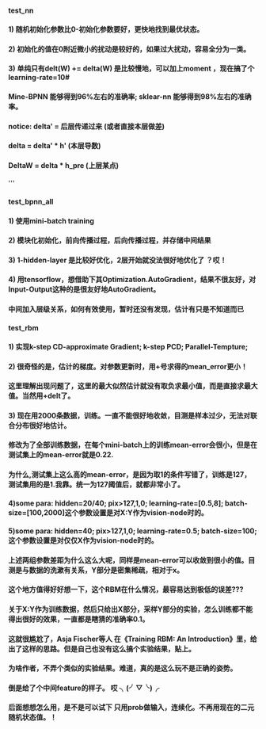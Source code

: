 #### test_nn
#### 1) 随机初始化参数比0-初始化参数要好，更快地找到最优状态。
#### 2) 初始化的值在0附近微小的扰动是较好的，如果过大扰动，容易全分为一类。
#### 3) 单纯只有delt(W) += delta(W) 是比较慢地，可以加上moment ，现在搞了个learning-rate=10#
#### Mine-BPNN 能够得到96%左右的准确率; sklear-nn 能够得到98%左右的准确率。

#### notice: delta' = 后层传递过来  (或者直接本层做差)
####         delta  = delta' * h'   (本层导数)
####         DeltaW = delta * h_pre (上层某点)
'''

#### test_bpnn_all
#### 1) 使用mini-batch training 
#### 2) 模块化初始化，前向传播过程，后向传播过程，并存储中间结果 
#### 3) 1-hidden-layer 是比较好优化，2层开始就没法很好地优化了 ？哎！
#### 4) 用tensorflow，想借助下其Optimization.AutoGradient，结果不很友好，对Input-Output这种的是很友好地AutoGradient。
####    中间加入层级关系，如何有效使用，暂时还没有发现，估计有只是不知道而已 ##


#### test_rbm
#### 1) 实现k-step CD-approximate Gradient; k-step PCD; Parallel-Tempture;
#### 2) 很奇怪的是，估计的梯度。对参数更新时，用+号求得的mean_error更小！
####    这里理解出现问题了，这里的最大似然估计就没有取负求最小值，而是直接求最大值。当然用+delt了。
#### 3) 现在用2000条数据，训练。一直不能很好地收敛，目测是样本过少，无法对联合分布很好地估计。
####    修改为了全部训练数据，在每个mini-batch上的训练mean-error会很小，但是在测试集上的mean-error就是0.22.
####    为什么,测试集上这么高的mean-error，是因为取1的条件写错了，训练是127，测试集用的是1.我靠。统一为127阈值后，就都非常小了。
#### 4)some para: hidden=20/40; pix>127,1,0; learning-rate=[0.5,8]; batch-size=[100,2000]这个参数设置是对X:Y作为vision-node时的。
#### 5)some para: hidden=40;    pix>127,1,0; learning-rate=0.5;     batch-size=100; 这个参数设置是对仅仅X作为vision-node时的。
####   上述两组参数差距为什么这么大呢，同样是mean-error可以收敛到很小的值。目测是与数据的洗漱有关系，Y部分是密集稀疏，相对于x。
####   这个地方值得好好想一下，这个RBM在什么情况，最容易达到极低的误差???


#### 关于X:Y作为训练数据，然后只给出X部分，采样Y部分的实验，怎么训练都不能得出很好的效果，一直都是瞎猜的准确率0.1。
#### 这就很尴尬了，Asja Fischer等人 在《Training RBM: An Introduction》里，给出了这样的思路。但是自己也没有这么搞个实验结果，贴上。
#### 为啥作者，不弄个类似的实验结果。难道，真的是这么玩不是正确的姿势。
#### 倒是给了个中间feature的样子。 哎 ╮(╯▽╰)╭
#### 后面想想怎么用，是不是可以试下 只用prob做输入，连续化。不再用现在的二元随机状态值。！
